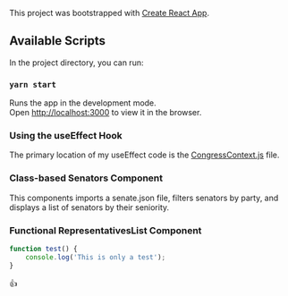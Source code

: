 This project was bootstrapped with [Create React App](https://github.com/facebook/create-react-app).

## Available Scripts

In the project directory, you can run:

### `yarn start`

Runs the app in the development mode.<br />
Open [http://localhost:3000](http://localhost:3000) to view it in the browser.

### Using the useEffect Hook

The primary location of my useEffect code is the [CongressContext.js](/src/contexts/CongressContext.js) file.  

### Class-based Senators Component

This components imports a senate.json file, filters senators by party, and displays a list of senators by their seniority.

### Functional RepresentativesList Component

```javascript
function test() {
    console.log('This is only a test');
}
```
:+1:
